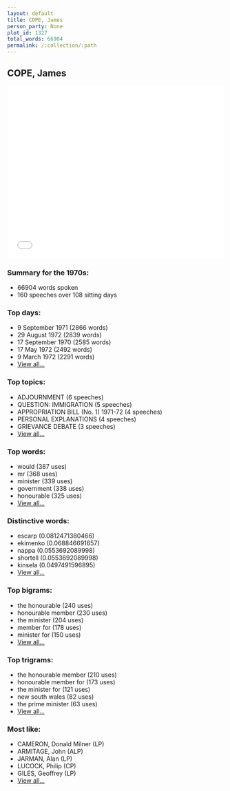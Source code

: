 ```yaml
---
layout: default
title: COPE, James
person_party: None
plot_id: 1327
total_words: 66904
permalink: /:collection/:path
---
```


## COPE, James

<iframe width="100%" height="400" frameborder="0" scrolling="no" src="//plot.ly/~wragge/1327.embed"></iframe>


### Summary for the 1970s:

* 66904 words spoken
* 160 speeches over 108 sitting days


### Top days:

* 9 September 1971 (2866 words)
* 29 August 1972 (2839 words)
* 17 September 1970 (2585 words)
* 17 May 1972 (2492 words)
* 9 March 1972 (2291 words)
* [View all...](days/)


### Top topics:

* ADJOURNMENT (6 speeches)
* QUESTION: IMMIGRATION (5 speeches)
* APPROPRIATION BILL (No. 1) 1971-72 (4 speeches)
* PERSONAL EXPLANATIONS (4 speeches)
* GRIEVANCE DEBATE (3 speeches)
* [View all...](topics/)


### Top words:

* would (387 uses)
* mr (368 uses)
* minister (339 uses)
* government (338 uses)
* honourable (325 uses)
* [View all...](words/)


### Distinctive words:

* escarp (0.0812471380466)
* ekimenko (0.068846691657)
* nappa (0.0553692089998)
* shortell (0.0553692089998)
* kinsela (0.0497491596895)
* [View all...](sig_words/)


### Top bigrams:

* the honourable (240 uses)
* honourable member (230 uses)
* the minister (204 uses)
* member for (178 uses)
* minister for (150 uses)
* [View all...](bigrams/)


### Top trigrams:

* the honourable member (210 uses)
* honourable member for (173 uses)
* the minister for (121 uses)
* new south wales (82 uses)
* the prime minister (63 uses)
* [View all...](trigrams/)


### Most like:

* CAMERON, Donald Milner (LP)
* ARMITAGE, John (ALP)
* JARMAN, Alan (LP)
* LUCOCK, Philip (CP)
* GILES, Geoffrey (LP)
* [View all...](similarities/)
